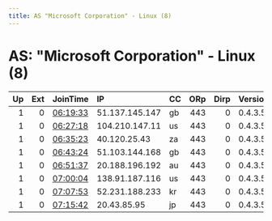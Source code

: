```yaml
---
title: AS "Microsoft Corporation" - Linux (8)
---
```


# AS: "Microsoft Corporation" - Linux (8)

|   Up |   Ext | JoinTime                                                                                            | IP             | CC   |   ORp |   Dirp | Version   | Contact   | Nickname   |   eFamMembers |
|-----:|------:|:----------------------------------------------------------------------------------------------------|:---------------|:-----|------:|-------:|:----------|:----------|:-----------|--------------:|
|    1 |     0 | [06:19:33](https://metrics.torproject.org/rs.html#details/EA5A50A9B27FF173086A75174B0D9D22C8843349) | 51.137.145.147 | gb   |   443 |      0 | 0.4.3.5   | None      | Unnamed    |             1 |
|    1 |     0 | [06:27:18](https://metrics.torproject.org/rs.html#details/BDDB30E6BF3B1B000745C14CF5F78BDF6E2782AF) | 104.210.147.11 | us   |   443 |      0 | 0.4.3.5   | None      | Unnamed    |             1 |
|    1 |     0 | [06:35:23](https://metrics.torproject.org/rs.html#details/0C839C5095605675611AF0CEE6BC7EBF953A83B0) | 40.120.25.43   | za   |   443 |      0 | 0.4.3.5   | None      | Unnamed    |             1 |
|    1 |     0 | [06:43:24](https://metrics.torproject.org/rs.html#details/AE85D0A826E4674CA85698520EB14275B78E9006) | 51.103.144.168 | gb   |   443 |      0 | 0.4.3.5   | None      | Unnamed    |             1 |
|    1 |     0 | [06:51:37](https://metrics.torproject.org/rs.html#details/08F05CC42EB32CA41559F691F633E3BED4CBA11E) | 20.188.196.192 | au   |   443 |      0 | 0.4.3.5   | None      | Unnamed    |             1 |
|    1 |     0 | [07:00:04](https://metrics.torproject.org/rs.html#details/758FDD9BDBEFE5B3F6FCA030BC41CAA9AA5E048B) | 138.91.187.116 | us   |   443 |      0 | 0.4.3.5   | None      | Unnamed    |             1 |
|    1 |     0 | [07:07:53](https://metrics.torproject.org/rs.html#details/4C27D9C1DCFCF436B9BF8F3AA05C8AE5524AA460) | 52.231.188.233 | kr   |   443 |      0 | 0.4.3.5   | None      | Unnamed    |             1 |
|    1 |     0 | [07:15:42](https://metrics.torproject.org/rs.html#details/0AC09DF0D60BAE5F9E27FBD4F0DCE6E67160D2A2) | 20.43.85.95    | jp   |   443 |      0 | 0.4.3.5   | None      | Unnamed    |             1 |
